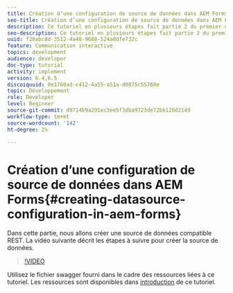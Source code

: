 ```yaml
---
title: Création d’une configuration de source de données dans AEM Forms
seo-title: Création d’une configuration de source de données dans AEM Forms
description: Ce tutoriel en plusieurs étapes fait partie 2 du premier document de communication interactive. Dans cette partie, nous allons créer une source de données compatible REST.  La vidéo suivante décrit les étapes à suivre pour créer la source de données.
seo-description: Ce tutoriel en plusieurs étapes fait partie 2 du premier document de communication interactive. Dans cette partie, nous allons créer une source de données compatible REST.  La vidéo suivante décrit les étapes à suivre pour créer la source de données.
uuid: f20abc8d-3512-4a48-9688-524a0dfe732c
feature: Communication interactive
topics: development
audience: developer
doc-type: tutorial
activity: implement
version: 6.4,6.5
discoiquuid: 0e1760ad-c412-4a55-a51a-d0875c55768e
topic: Développement
role: Developer
level: Beginner
source-git-commit: d9714b9a291ec3ee5f3dba9723de72bb120d2149
workflow-type: tm+mt
source-wordcount: '142'
ht-degree: 2%

---
```



# Création d’une configuration de source de données dans AEM Forms{#creating-datasource-configuration-in-aem-forms}

Dans cette partie, nous allons créer une source de données compatible REST.  La vidéo suivante décrit les étapes à suivre pour créer la source de données.

>[!VIDEO](https://video.tv.adobe.com/v/22344/?quality=9&learn=on)

Utilisez le fichier swagger fourni dans le cadre des ressources liées à ce tutoriel. Les ressources sont disponibles dans [introduction](introduction.md) de ce tutoriel.
